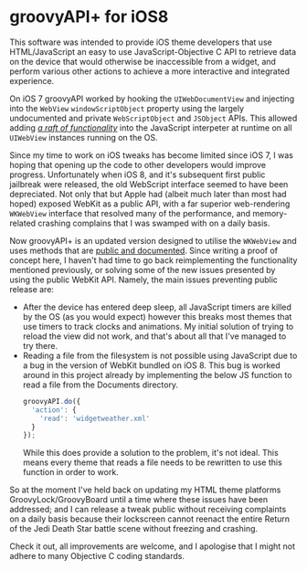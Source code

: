 # groovyAPI+ for iOS8
This software was intended to provide iOS theme developers that use HTML/JavaScript an
easy to use JavaScript-Objective C API to retrieve data on the device that would
otherwise be inaccessible from a widget, and perform various other actions to achieve a
more interactive and integrated experience.

On iOS 7 groovyAPI worked by hooking the `UIWebDocumentView` and injecting into the
`WebView` `windowScriptObject` property using the largely undocumented and private
`WebScriptObject` and `JSObject` APIs. This allowed adding *[a raft of
functionality](http://groovycarrot.co.uk/groovyapi/)* into the JavaScript interpeter at
runtime on all `UIWebView` instances running on the OS.

Since my time to work on iOS tweaks has become limited since iOS 7, I was hoping that
opening up the code to other developers would improve progress. Unfortunately when iOS
8, and it's subsequent first public jailbreak were released, the old WebScript
interface seemed to have been depreciated. Not only that but Apple had (albeit much
later than most had hoped) exposed WebKit as a public API, with a far superior
web-rendering `WKWebView` interface that resolved many of the performance, and
memory-related crashing complains that I was swamped with on a daily basis.

Now groovyAPI+ is an updated version designed to utilise the `WKWebView` and uses 
methods that are [public and documented](https://developer.apple.com/library/ios/documentation/WebKit/Reference/WKWebView_Ref).
Since writing a proof of concept here, I haven't had time to go back reimplementing the
functionality mentioned previously, or solving some of the new issues presented by
using the public WebKit API. Namely, the main issues preventing public release are:
- After the device has entered deep sleep, all JavaScript timers are killed by the OS
  (as you would expect) however this breaks most themes that use timers to track clocks
  and animations. My initial solution of trying to reload the view did not work, and
  that's about all that I've managed to try there.
- Reading a file from the filesystem is not possible using JavaScript due to a bug in
  the version of WebKit bundled on iOS 8. This bug is worked around in this project
  already by implementing the below JS function to read a file from the Documents
  directory.
  ```javascript
  groovyAPI.do({
    'action': {
      'read': 'widgetweather.xml'
    }
  });
  ```
  While this does provide a solution to the problem, it's not ideal. This means every
  theme that reads a file needs to be rewritten to use this function in order to work.

So at the moment I've held back on updating my HTML theme platforms
GroovyLock/GroovyBoard until a time where these issues have been addressed; and I can
release a tweak public without receiving complaints on a daily basis because their
lockscreen cannot reenact the entire Return of the Jedi Death Star battle scene without
freezing and crashing.

Check it out, all improvements are welcome, and I apologise that I might not adhere to
many Objective C coding standards.

